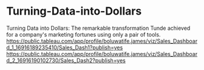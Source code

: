# Turning-Data-into-Dollars
Turning Data into Dollars: The remarkable transformation Tunde achieved for a company's marketing fortunes using only a pair of tools.
https://public.tableau.com/app/profile/boluwatife.james/viz/Sales_Dashboard_1_16916189235410/Sales_Dash1?publish=yes
https://public.tableau.com/app/profile/boluwatife.james/viz/Sales_Dashboard_2_16916190102730/Sales_Dash2?publish=yes
